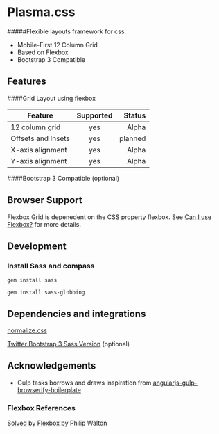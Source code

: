 
# Plasma.css
#####Flexible layouts framework for css.

- Mobile-First 12 Column Grid
- Based on Flexbox
- Bootstrap 3 Compatible

## Features
####Grid Layout using flexbox

| Feature       | Supported     | Status |
| ------------- |:-------------:| -----:|
| 12 column grid | yes | Alpha |
| Offsets and Insets | yes | planned |
| X-axis alignment | yes | Alpha |
| Y-axis alignment | yes | Alpha |

####Bootstrap 3 Compatible (optional)

## Browser Support

Flexbox Grid is depenedent on the CSS property flexbox. See [Can I use Flexbox?](http://caniuse.com/#feat=flexbox) for more details.

## Development
<!--
### Install Assemble
```
$ npm install --global assemble

``` -->

### Install Sass and compass
```
gem install sass

gem install sass-globbing

```
<!--
### Start Server
```
$ npm install http-server -g

$ http-server -p 1234

``` -->


## Dependencies and integrations
[normalize.css](https://github.com/necolas/normalize.css/)

[Twitter Bootstrap 3 Sass Version](https://github.com/twbs/bootstrap-sass) (optional)

## Acknowledgements

- Gulp tasks borrows and draws inspiration from [angularjs-gulp-browserify-boilerplate](https://github.com/jakemmarsh/angularjs-gulp-browserify-boilerplate)

### Flexbox References

[Solved by Flexbox](https://philipwalton.github.io/solved-by-flexbox/) by Philip Walton
